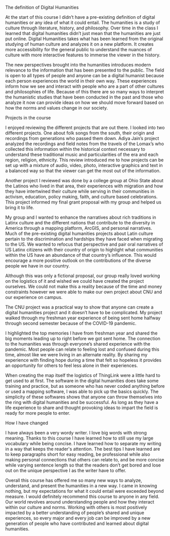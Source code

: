 The definition of Digital Humanities

At the start of this course I didn’t have a pre-existing definition of digital humanities or any idea of what it could entail. The humanities is a study of culture through literature, history, and philosophy. Over time in the class I learned that digital humanities didn’t just mean that the humanities are just put online. Digital Humanities takes what has been learned from the original studying of human culture and analyzes it on a new platform. It creates more accessibility for the general public to understand the nuances of culture with more interactive features to immerse the viewer in the history. 

The new perspectives brought into the humanities introduces modern relevance to the information that has been presented to the public. The field is open to all types of people and anyone can be a digital humanist because each person experiences the world in their own way. These experiences inform how we see and interact with people who are a part of other cultures and philosophies of life. Because of this there are so many ways to interpret the humanistic studies that have been conducted in the past and those who analyze it now can provide ideas on how we should move forward based on how the norms and values change in our society. 

Projects in the course

I enjoyed reviewing the different projects that are out there. I looked into two different projects. One about folk songs from the south, their origin and recordings from generations who passed them down. Adiya Jain’s project analyzed the recordings and field notes from the travels of the Lomax’s who collected this information within the historical context necessary to understand these traditional music and particularities of the era and each region, religion, ethnicity. This review introduced me to how projects can be set up with a mixture of audio, video, photo, interactive graphics and text in a balanced way so that the viewer can get the most out of the information. 

Another project I reviewed was done by a college group at Ohio State about the Latinos who lived in that area, their experiences with migration and how they have intertwined their culture while serving in their communities in activism, education, policy making, faith, and culture based celebrations. This project informed my final grant proposal with my group and helped us bring it to life.

My group and I wanted to enhance the narratives about rich traditions in Latinx culture and the different nations that contribute to the diversity in America through a mapping platform, ArcGIS, and personal narratives. Much of the pre-existing digital humanities projects about Latin culture pertain to the discrimination and hardships they have faced when migrating to the US. We wanted to refocus that perspective and pair oral narratives of US Latinx citizens with their country of origin to highlight what communities within the US have an abundance of that country’s influence. This would encourage a more positive outlook on the contributions of the diverse people we have in our country. 

Although this was only a fictional proposal, our group really loved working on the logistics of it and wished we could have created the project ourselves. We could not make this a reality because of the time and money constraints however we were able to make our own project about CNU and our experience on campus.

The CNU project was a practical way to show that anyone can create a digital humanities project and it doesn’t have to be complicated. My project walked through my freshman year experience of being sent home halfway through second semester because of the COVID-19 pandemic. 

I highlighted the top memories I have from freshman year and shared the big moments leading up to right before we got sent home. The connection to the humanities was through everyone’s shared experience with the pandemic. Most people can relate to feeling lost and confused during this time, almost like we were living in an alternate reality. By sharing my experience with finding hope during a time that felt so hopeless it provides an opportunity for others to feel less alone in their experiences. 

When creating the map itself the logistics of ThingLink were a little hard to get used to at first. The software in the digital humanities does take some training and practice, but as someone who has never coded anything before or used a mapping software, I was able to pick up the basics quickly. The simplicity of these softwares shows that anyone can throw themselves into the ring with digital humanities and be successful. As long as they have a life experience to share and thought provoking ideas to impart the field is ready for more people to enter.

How I have changed

I have always been a very wordy writer. I love big words with strong meaning. Thanks to this course I have learned how to still use my large vocabulary while being concise. I have learned how to separate my writing in a way that keeps the reader's attention. The best tips I have learned are to keep paragraphs short for easy reading, be professional while also making personal connections that others can relate to, and be more concise while varying sentence length so that the readers don’t get bored and lose out on the unique perspective I as the writer have to offer.

Overall this course has offered me so many new ways to analyze, understand, and present the humanities in a new way. I came in knowing nothing, but my expectations for what it could entail were exceeded beyond measure. I would definitely recommend this course to anyone in any field. Our world revolves around understanding people and how they interact within our culture and norms. Working with others is most positively impacted by a better understanding of people’s shared and unique experiences, so every major and every job can be improved by a new generation of people who have contributed and learned about digital humanities. 

